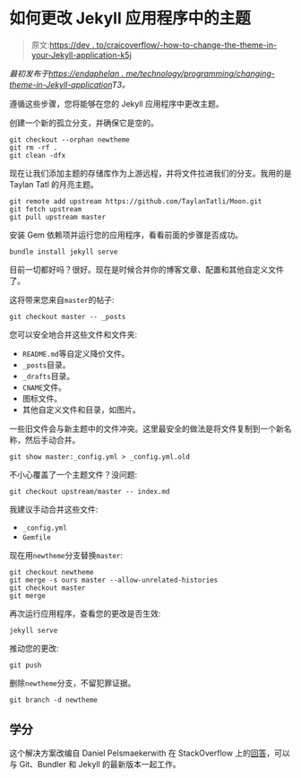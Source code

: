 # 如何更改 Jekyll 应用程序中的主题

> 原文:[https://dev . to/craicoverflow/-how-to-change-the-theme-in-your-Jekyll-application-k5j](https://dev.to/craicoverflow/-how-to-change-the-theme-in-your-jekyll-application-k5j)

*最初发布于[https://endaphelan . me/technology/programming/changing-theme-in-Jekyll-application](https://endaphelan.me/technology/programming/changing-theme-in-jekyll-application)T3。*

遵循这些步骤，您将能够在您的 Jekyll 应用程序中更改主题。

创建一个新的孤立分支，并确保它是空的。

```
git checkout --orphan newtheme
git rm -rf .
git clean -dfx 
```

现在让我们添加主题的存储库作为上游远程，并将文件拉进我们的分支。我用的是 Taylan Tatl 的月亮主题。

```
git remote add upstream https://github.com/TaylanTatli/Moon.git
git fetch upstream
git pull upstream master 
```

安装 Gem 依赖项并运行您的应用程序，看看前面的步骤是否成功。

```
bundle install jekyll serve 
```

目前一切都好吗？很好。现在是时候合并你的博客文章、配置和其他自定义文件了。

这将带来您来自`master`的帖子:

```
git checkout master -- _posts 
```

您可以安全地合并这些文件和文件夹:

*   `README.md`等自定义降价文件。
*   `_posts`目录。
*   `_drafts`目录。
*   `CNAME`文件。
*   图标文件。
*   其他自定义文件和目录，如图片。

一些旧文件会与新主题中的文件冲突。这里最安全的做法是将文件复制到一个新名称，然后手动合并。

```
git show master:_config.yml > _config.yml.old 
```

不小心覆盖了一个主题文件？没问题:

```
git checkout upstream/master -- index.md 
```

我建议手动合并这些文件:

*   `_config.yml`
*   `Gemfile`

现在用`newtheme`分支替换`master`:

```
git checkout newtheme
git merge -s ours master --allow-unrelated-histories
git checkout master
git merge 
```

再次运行应用程序，查看您的更改是否生效:

```
jekyll serve 
```

推动您的更改:

```
git push 
```

删除`newtheme`分支，不留犯罪证据。

```
git branch -d newtheme 
```

## [](#credits)学分

这个解决方案改编自 Daniel Pelsmaekerwith 在 StackOverflow 上的[回答](https://stackoverflow.com/a/37186333)，可以与 Git、Bundler 和 Jekyll 的最新版本一起工作。